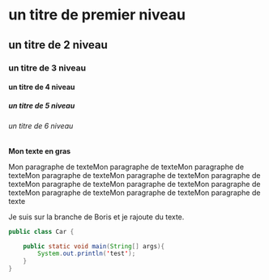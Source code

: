 # un titre de premier niveau
## un titre de 2 niveau
### un titre de 3 niveau
#### un titre de 4 niveau
##### un titre de 5 niveau
###### un titre de 6 niveau

**Mon texte en gras**

Mon paragraphe de texteMon paragraphe de texteMon paragraphe de texteMon paragraphe de texteMon paragraphe de texteMon paragraphe de texteMon paragraphe de texteMon paragraphe de texteMon paragraphe de texteMon paragraphe de texteMon paragraphe de texteMon paragraphe de texte

Je suis sur la branche de Boris et je rajoute du texte.


```java
public class Car {

    public static void main(String[] args){
        System.out.println('test');
    }
}
```